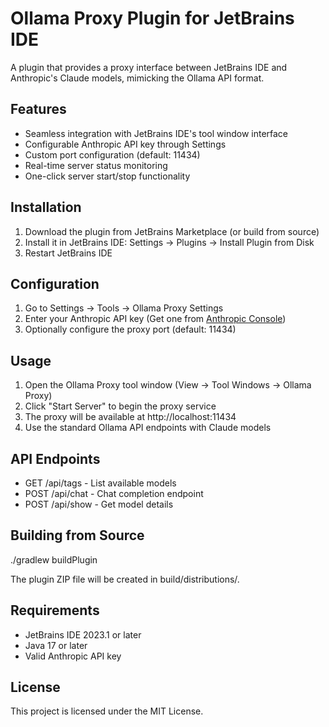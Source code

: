 # Ollama Proxy Plugin for JetBrains IDE

A plugin that provides a proxy interface between JetBrains IDE and Anthropic's Claude models, mimicking the Ollama API format.

## Features

- Seamless integration with JetBrains IDE's tool window interface
- Configurable Anthropic API key through Settings
- Custom port configuration (default: 11434)
- Real-time server status monitoring
- One-click server start/stop functionality

## Installation

1. Download the plugin from JetBrains Marketplace (or build from source)
2. Install it in JetBrains IDE: Settings → Plugins → Install Plugin from Disk
3. Restart JetBrains IDE

## Configuration

1. Go to Settings → Tools → Ollama Proxy Settings
2. Enter your Anthropic API key (Get one from [Anthropic Console](https://console.anthropic.com/settings/keys))
3. Optionally configure the proxy port (default: 11434)

## Usage

1. Open the Ollama Proxy tool window (View → Tool Windows → Ollama Proxy)
2. Click "Start Server" to begin the proxy service
3. The proxy will be available at http://localhost:11434
4. Use the standard Ollama API endpoints with Claude models

## API Endpoints

- GET /api/tags - List available models
- POST /api/chat - Chat completion endpoint
- POST /api/show - Get model details

## Building from Source

./gradlew buildPlugin

The plugin ZIP file will be created in build/distributions/.

## Requirements

- JetBrains IDE 2023.1 or later
- Java 17 or later
- Valid Anthropic API key

## License

This project is licensed under the MIT License.

